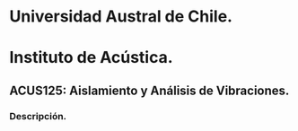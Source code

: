 # Universidad Austral de Chile.
# Instituto de Acústica.
## ACUS125: Aislamiento y Análisis de Vibraciones.
### Descripción.

